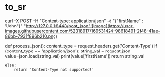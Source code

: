# to_sr

curl -X POST -H "Content-type: application/json" -d "{\"firstName\" : \"John\"}" "http://127.0.0.1:8443/post_json"![image](https://user-images.githubusercontent.com/52318917/169531424-98618491-2f48-41ae-86bb-7931f896b210.png)


def process_json():
    content_type = request.headers.get('Content-Type')
    if (content_type == 'application/json'):
        string_val = request.json
        value=json.load(string_val)
        print(value['firstName'])
        return string_val

    else:
        return 'Content-Type not supported!'
